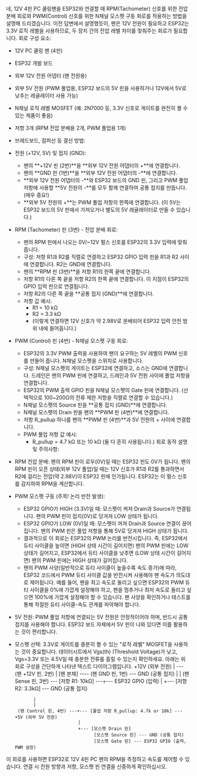 네, 12V 4핀 PC 쿨링팬을 ESP32와 연결할 때 RPM(Tachometer) 신호를 위한 전압 분배 회로와 PWM(Control) 신호를 위한 N채널 모스펫 구동 회로를 적용하는 방법을 설명해 드리겠습니다.
이전 답변에서 설명했듯이, 팬은 12V 전원이 필요하고 ESP32는 3.3V 로직 레벨을 사용하므로, 두 장치 간의 전압 레벨 차이를 맞춰주는 회로가 필요합니다.
회로 구성 요소:
 * 12V PC 쿨링 팬 (4핀)
 * ESP32 개발 보드
 * 외부 12V 전원 어댑터 (팬 전원용)
 * 외부 5V 전원 (PWM 풀업용, ESP32 보드의 5V 핀을 사용하거나 12V에서 5V로 낮추는 레귤레이터 사용 가능)
 * N채널 로직 레벨 MOSFET (예: 2N7000 등, 3.3V 신호로 게이트를 완전히 켤 수 있는 제품이 좋음)
 * 저항 3개 (RPM 전압 분배용 2개, PWM 풀업용 1개)
 * 브레드보드, 점퍼선 등
결선 방법:
 * 전원 (+12V, 5V) 및 접지 (GND):
   * 팬의 **+12V 핀 (2번)**을 **외부 12V 전원 어댑터의 +**에 연결합니다.
   * 팬의 **GND 핀 (1번)**을 **외부 12V 전원 어댑터의 -**에 연결합니다.
   * **외부 12V 전원 어댑터의 -**와 ESP32 보드의 GND 핀, 그리고 PWM 풀업 저항에 사용할 **5V 전원의 -**를 모두 함께 연결하여 공통 접지를 만듭니다. (매우 중요!)
   * **외부 5V 전원의 +**는 PWM 풀업 저항의 한쪽에 연결합니다. (이 5V는 ESP32 보드의 5V 핀에서 가져오거나 별도의 5V 레귤레이터로 만들 수 있습니다.)
 * RPM (Tachometer) 핀 (3번) - 전압 분배 회로:
   * 팬의 RPM 핀에서 나오는 0V/~12V 펄스 신호를 ESP32의 3.3V 입력에 맞춰줍니다.
   * 구성: 저항 R1과 R2를 직렬로 연결하고 ESP32 GPIO 입력 핀을 R1과 R2 사이에 연결합니다. R2는 GND에 연결합니다.
   * 팬의 **RPM 핀 (3번)**을 저항 R1의 한쪽 끝에 연결합니다.
   * 저항 R1의 다른 쪽 끝을 저항 R2의 한쪽 끝에 연결합니다. 이 지점이 ESP32의 GPIO 입력 핀으로 연결됩니다.
   * 저항 R2의 다른 쪽 끝을 **공통 접지 (GND)**에 연결합니다.
   * 저항 값 예시:
     * R1 = 10 kΩ
     * R2 = 3.3 kΩ
     * (이렇게 연결하면 12V 신호가 약 2.98V로 분배되어 ESP32 입력 안전 범위 내에 들어옵니다.)
 * PWM (Control) 핀 (4번) - N채널 모스펫 구동 회로:
   * ESP32의 3.3V PWM 출력을 사용하여 팬이 요구하는 5V 레벨의 PWM 신호를 만들어 줍니다. N채널 모스펫을 스위치로 사용합니다.
   * 구성: N채널 모스펫의 게이트는 ESP32에 연결하고, 소스는 GND에 연결합니다. 드레인은 팬의 PWM 핀에 연결하고, 드레인과 5V 전원 사이에 풀업 저항을 연결합니다.
   * ESP32의 PWM 출력 GPIO 핀을 N채널 모스펫의 Gate 핀에 연결합니다. (선택적으로 100~200Ω의 전류 제한 저항을 직렬로 연결할 수 있습니다.)
   * N채널 모스펫의 Source 핀을 **공통 접지 (GND)**에 연결합니다.
   * N채널 모스펫의 Drain 핀을 팬의 **PWM 핀 (4번)**에 연결합니다.
   * 저항 R_pullup 하나를 팬의 **PWM 핀 (4번)**과 5V 전원의 + 사이에 연결합니다.
   * PWM 풀업 저항 값 예시:
     * R_pullup = 4.7 kΩ 또는 10 kΩ (둘 다 흔히 사용됩니다.)
회로 동작 설명 및 주의사항:
 * RPM 전압 분배: 팬의 RPM 핀이 로우(0V)일 때는 ESP32 핀도 0V가 됩니다. 팬의 RPM 핀이 오픈 상태(외부 12V 풀업)일 때는 12V 신호가 R1과 R2를 통과하면서 R2에 걸리는 전압(약 2.98V)이 ESP32 핀에 인가됩니다. ESP32는 이 펄스 신호를 감지하여 RPM을 계산합니다.
 * PWM 모스펫 구동 (주목! 논리 반전 발생):
   * ESP32 GPIO가 HIGH (3.3V)일 때: 모스펫이 켜져 Drain과 Source가 연결됩니다. 팬의 PWM 핀이 접지(0V)로 당겨져 LOW 상태가 됩니다.
   * ESP32 GPIO가 LOW (0V)일 때: 모스펫이 꺼져 Drain과 Source 연결이 끊어집니다. 팬의 PWM 핀은 풀업 저항을 통해 5V로 당겨져 HIGH 상태가 됩니다.
   * 결과적으로 이 회로는 ESP32의 PWM 논리를 반전시킵니다. 즉, ESP32에서 듀티 사이클을 높이면 (HIGH 상태 시간이 길어지면) 팬의 PWM 핀에는 LOW 상태가 길어지고, ESP32에서 듀티 사이클을 낮추면 (LOW 상태 시간이 길어지면) 팬의 PWM 핀에는 HIGH 상태가 길어집니다.
   * 팬의 PWM 사양(일반적으로 듀티 사이클이 높을수록 속도 증가)에 따라, ESP32 코드에서 PWM 듀티 사이클 값을 반전시켜 사용해야 팬 속도가 의도대로 제어됩니다. 예를 들어, 팬을 최고 속도로 돌리고 싶으면 ESP32의 PWM 듀티 사이클을 0%에 가깝게 설정해야 하고, 팬을 멈추거나 최저 속도로 돌리고 싶으면 100%에 가깝게 설정해야 할 수 있습니다. 팬 사양을 확인하거나 테스트를 통해 적절한 듀티 사이클-속도 관계를 파악해야 합니다.
 * 5V 전원: PWM 풀업 저항에 연결되는 5V 전원은 안정적이어야 하며, 반드시 공통 접지를 사용해야 합니다. ESP32 보드 자체에서 5V 핀이 나와 있다면 이를 활용하는 것이 편리합니다.
 * 모스펫 선택: 3.3V로 게이트를 충분히 켤 수 있는 "로직 레벨" MOSFET을 사용하는 것이 중요합니다. 데이터시트에서 Vgs(th) (Threshold Voltage)가 낮고, Vgs=3.3V 또는 4.5V일 때 충분한 전류를 흘릴 수 있는지 확인하세요.
아래는 위 회로 구성을 간단하게 나타낸 텍스트 다이어그램입니다.
             +12V (외부 전원)
              |
              --- (팬 +12V 핀, 2번)
              |
           [팬 본체] ---- (팬 GND 핀, 1번) --- GND (공통 접지)
              |
              |
        (팬 Sense 핀, 3번) --- [저항 R1: 10kΩ] ---+--- ESP32 GPIO (입력)
                                             |
                                             +--- [저항 R2: 3.3kΩ] --- GND (공통 접지)

              |
              |
        (팬 Control 핀, 4번) ---+--- [풀업 저항 R_pullup: 4.7k or 10k] --- +5V (외부 5V 전원)
                               |
                               +--- [모스펫 Drain 핀]
                                     [모스펫 Source 핀] --- GND (공통 접지)
                                     [모스펫 Gate 핀] --- ESP32 GPIO (출력, PWM 설정)

이 회로를 사용하면 ESP32로 12V 4핀 PC 팬의 RPM을 측정하고 속도를 제어할 수 있습니다. 연결 시 전원 방향과 저항, 모스펫 핀 연결을 신중하게 확인하십시오.
